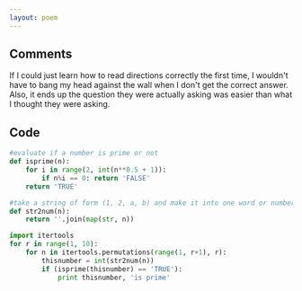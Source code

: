 ```yaml
---
layout: poem
---
```


## Comments

If I could just learn how to read directions correctly the first time, I
wouldn't have to bang my head against the wall when I don't get the correct
answer. Also, it ends up the question they were actually asking was easier than
what I thought they were asking.

## Code

```python
#evaluate if a number is prime or not
def isprime(n):
	for i in range(2, int(n**0.5 + 1)):
		if n%i == 0: return 'FALSE'
	return 'TRUE'

#take a string of form (1, 2, a, b) and make it into one word or number of form 12ab
def str2num(n):
	return ''.join(map(str, n))

import itertools
for r in range(1, 10):
	for n in itertools.permutations(range(1, r+1), r):
		thisnumber = int(str2num(n))
		if (isprime(thisnumber) == 'TRUE'):
			print thisnumber, 'is prime'
```
